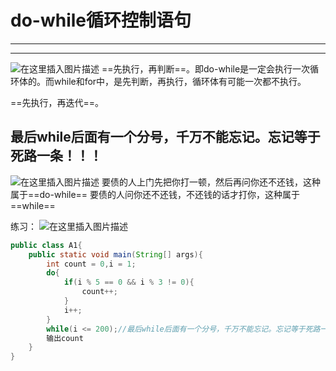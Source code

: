 ﻿# do-while循环控制语句
---
----
![在这里插入图片描述](https://img-blog.csdnimg.cn/22807cd2b6174642a4eb91c57ba325f8.png?x-oss-process=image/watermark,type_ZHJvaWRzYW5zZmFsbGJhY2s,shadow_50,text_Q1NETiBATkpVU1RaSkM=,size_20,color_FFFFFF,t_70,g_se,x_16)
==先执行，再判断==。即do-while是一定会执行一次循环体的。而while和for中，是先判断，再执行，循环体有可能一次都不执行。

==先执行，再迭代==。

## 最后while后面有一个分号，千万不能忘记。忘记等于死路一条！！！


![在这里插入图片描述](https://img-blog.csdnimg.cn/34aeba910f2a4485887f38bc3e534064.png)
要债的人上门先把你打一顿，然后再问你还不还钱，这种属于==do-while==
要债的人问你还不还钱，不还钱的话才打你，这种属于==while==

练习：
![在这里插入图片描述](https://img-blog.csdnimg.cn/1e8be22de02d4a89ab1dbb7e7fd10988.png)

```java
public class A1{
	public static void main(String[] args){
		int count = 0,i = 1;
		do{
			if(i % 5 == 0 && i % 3 != 0){
				count++;
			}
			i++;
		}
		while(i <= 200);//最后while后面有一个分号，千万不能忘记。忘记等于死路一条
		输出count
	}
}
```

